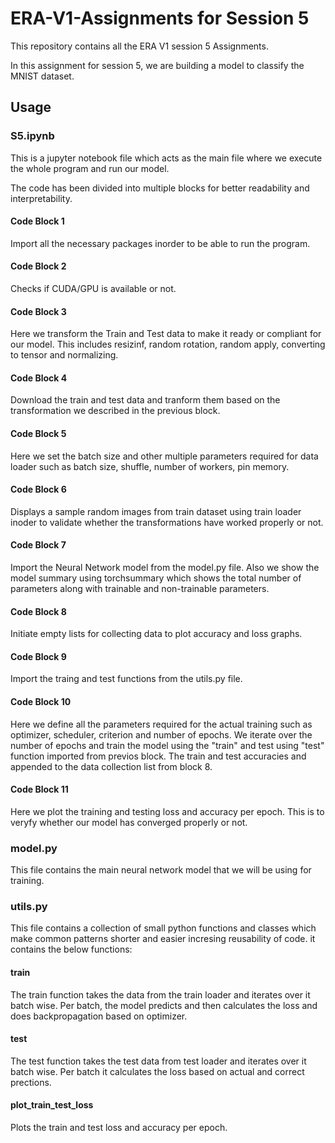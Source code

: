 # ERA-V1-Assignments for Session 5
This repository contains all the ERA V1 session 5 Assignments.

In this assignment for session 5, we are building a model to classify the MNIST dataset.

## Usage
### S5.ipynb
This is a jupyter notebook file which acts as the main file where we execute the whole program and run our model.

The code has been divided into multiple blocks for better readability and interpretability.
#### Code Block 1
Import all the necessary packages inorder to be able to run the program.
#### Code Block 2
Checks if CUDA/GPU is available or not.
#### Code Block 3
Here we transform the Train and Test data to make it ready or compliant for our model. This includes resizinf, random rotation, random apply, converting to tensor and normalizing.
#### Code Block 4
Download the train and test data and tranform them based on the transformation we described in the previous block.
#### Code Block 5
Here we set the batch size and other multiple parameters required for data loader such as batch size, shuffle, number of workers, pin memory.
#### Code Block 6
Displays a sample random images from train dataset using train loader inoder to validate whether the transformations have worked properly or not.
#### Code Block 7
Import the Neural Network model from the model.py file.
Also we show the model summary using torchsummary which shows the total number of parameters along with trainable and non-trainable parameters.
#### Code Block 8
Initiate empty lists for collecting data to plot accuracy and loss graphs.
#### Code Block 9
Import the traing and test functions from the utils.py file.
#### Code Block 10
Here we define all the parameters required for the actual training such as optimizer, scheduler, criterion and number of epochs.
We iterate over the number of epochs and train the model using the "train" and test using "test" function imported from previos block.
The train and test accuracies and appended to the data collection list from block 8.
#### Code Block 11
Here we plot the training and testing loss and accuracy per epoch. This is to veryfy whether our model has converged properly or not.

### model.py
This file contains the main neural network model that we will be using for training.

### utils.py
This file contains a collection of small python functions and classes which make common patterns shorter and easier incresing reusability of code. it contains the below functions:
#### train
The train function takes the data from the train loader and iterates over it batch wise. Per batch, the model predicts and then calculates the loss and does backpropagation based on optimizer.
#### test
The test function takes the test data from test loader and iterates over it batch wise. Per batch it calculates the loss based on actual and correct prections.

#### plot_train_test_loss
Plots the train and test loss and accuracy per epoch.

